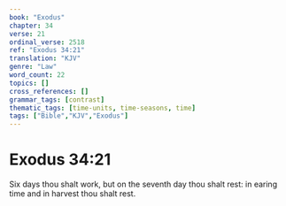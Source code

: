```yaml
---
book: "Exodus"
chapter: 34
verse: 21
ordinal_verse: 2518
ref: "Exodus 34:21"
translation: "KJV"
genre: "Law"
word_count: 22
topics: []
cross_references: []
grammar_tags: [contrast]
thematic_tags: [time-units, time-seasons, time]
tags: ["Bible","KJV","Exodus"]
---
```


# Exodus 34:21

Six days thou shalt work, but on the seventh day thou shalt rest: in earing time and in harvest thou shalt rest.
